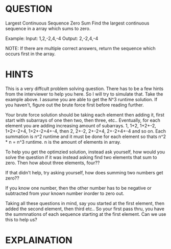 # QUESTION
Largest Continuous Sequence Zero Sum
Find the largest continuous sequence in a array which sums to zero.

Example:
Input: 1,2,-2,4,-4
Output: 2,-2,4,-4

NOTE: If there are multiple correct answers, return the sequence which occurs first in the array.

# HINTS
This is a very diffcult problem solving question. There has to be a few hints from the interviewer to help you here. So I will try to simulate that.
Take the example above. I assume you are able to get the N^3 runtime solution. If you haven't, figure out the brute force first before reading further. 

Your brute force solution should be taking each element then adding it, first start with subarrays of one then two, then three, etc..
Eventually, for each element you are adding increasing amount of subarrays. 1, 1+2, 1+2+-2, 1+2+-2+4, 1+2+-2+4+-4, then 2, 2+-2, 2+-2+4, 2+-2+4+-4 and so on.
Each summation is n^2 runtime and it must be done for each element so thats n^2 * n = n^3 runtime. n is the amount of elements in array.

To help you get the optimzied solution, instead ask yourself, how would you solve the question if it was instead asking find two elements that sum to zero. Then how about three elements, four??

If that didn't help, try asking yourself, how does summing two numbers get zero??

If you know one number, then the other number has to be negative or subtracted from your known number inorder to zero out.

Taking all these questions in mind, say you started at the first element, then added the second element, then third etc..
So your first pass thru, you have the summnations of each sequence starting at the first element. Can we use this to help us?

# EXPLAINATION
